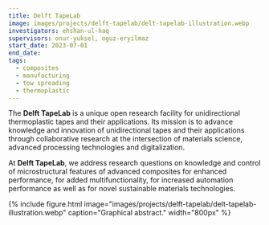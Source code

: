 ```yaml
---
title: Delft TapeLab
image: images/projects/delft-tapelab/delt-tapelab-illustration.webp
investigators: ehshan-ul-haq
supervisors: onur-yuksel, oguz-eryilmaz
start_date: 2023-07-01
end_date:
tags:
  - composites
  - manufacturing
  - tow spreading
  - thermoplastic
---
```


<!-- excerpt start -->
The **Delft TapeLab** is a unique open research facility for unidirectional thermoplastic tapes and their applications. Its mission is to advance knowledge and innovation of unidirectional tapes and their applications through collaborative research at the intersection of materials science, advanced processing technologies and digitalization.
<!-- excerpt end -->

At **Delft TapeLab**, we address research questions on knowledge and control of microstructural features of advanced composites for enhanced performance, for added multifunctionality, for increased automation performance as well as for novel sustainable materials technologies.

{%
  include figure.html
  image="images/projects/delft-tapelab/delt-tapelab-illustration.webp"
  caption="Graphical abstract."
  width="800px"
%}